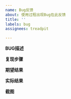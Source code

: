 ```yaml
---
name: Bug反馈
about: 使用过程出现Bug在此反馈
title: ''
labels: bug
assignees: treadpit

---
```


**BUG描述**

**复现步骤**

**期望结果**

**实际结果**

**截图**

